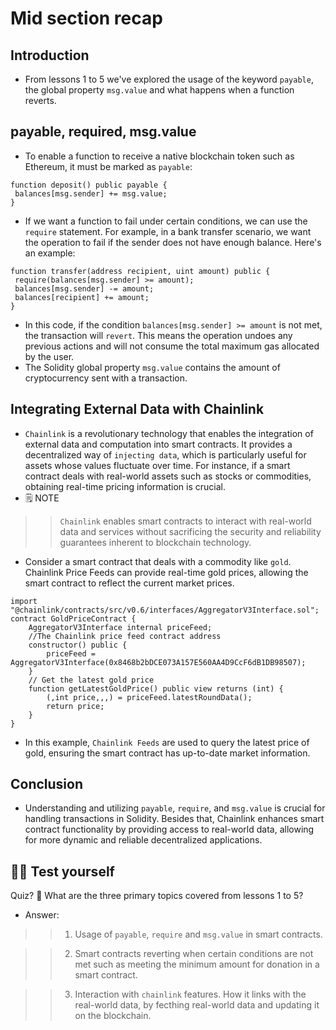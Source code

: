 # Mid section recap

## Introduction
- From lessons 1 to 5 we've explored the usage of the keyword `payable`, the global property `msg.value` and what happens when a function reverts.

## payable, required, msg.value
- To enable a function to receive a native blockchain token such as Ethereum, it must be marked as `payable`:
```
function deposit() public payable {
 balances[msg.sender] += msg.value;
}
```

- If we want a function to fail under certain conditions, we can use the `require` statement. For example, in a bank transfer scenario, we want the operation to fail if the sender does not have enough balance. Here's an example:
```
function transfer(address recipient, uint amount) public {
 require(balances[msg.sender] >= amount);
 balances[msg.sender] -= amount;
 balances[recipient] += amount;
}
```

- In this code, if the condition ```balances[msg.sender] >= amount``` is not met, the transaction will `revert`. This means the operation undoes any previous actions and will not consume the total maximum gas allocated by the user.
- The Solidity global property `msg.value` contains the amount of cryptocurrency sent with a transaction.

## Integrating External Data with Chainlink
- `Chainlink` is a revolutionary technology that enables the integration of external data and computation into smart contracts. It provides a decentralized way of `injecting data`, which is particularly useful for assets whose values fluctuate over time. For instance, if a smart contract deals with real-world assets such as stocks or commodities, obtaining real-time pricing information is crucial.
- 🗒️ NOTE

>> `Chainlink` enables smart contracts to interact with real-world data and services without sacrificing the security and reliability guarantees inherent to blockchain technology.

- Consider a smart contract that deals with a commodity like `gold`. Chainlink Price Feeds can provide real-time gold prices, allowing the smart contract to reflect the current market prices.
```
import "@chainlink/contracts/src/v0.6/interfaces/AggregatorV3Interface.sol";
contract GoldPriceContract {
    AggregatorV3Interface internal priceFeed;
    //The Chainlink price feed contract address
    constructor() public {
        priceFeed = AggregatorV3Interface(0x8468b2bDCE073A157E560AA4D9CcF6dB1DB98507);
    }
    // Get the latest gold price
    function getLatestGoldPrice() public view returns (int) {
        (,int price,,,) = priceFeed.latestRoundData();
        return price;
    }
}
```

- In this example, `Chainlink Feeds` are used to query the latest price of gold, ensuring the smart contract has up-to-date market information.

## Conclusion
- Understanding and utilizing `payable`, `require`, and `msg.value` is crucial for handling transactions in Solidity. Besides that, Chainlink enhances smart contract functionality by providing access to real-world data, allowing for more dynamic and reliable decentralized applications.

## 🧑‍💻 Test yourself
Quiz? 📕 What are the three primary topics covered from lessons 1 to 5?
- Answer:

>> 1. Usage of `payable`, `require` and `msg.value` in smart contracts.

>> 2. Smart contracts reverting when certain conditions are not met such as meeting the minimum amount for donation in a smart contract.

>> 3. Interaction with `chainlink` features. How it links with the real-world data, by fecthing real-world data and updating it on the blockchain.
